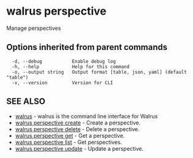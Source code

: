 # walrus perspective

Manage perspectives

## Options inherited from parent commands

```
  -d, --debug           Enable debug log
  -h, --help            Help for this command
  -o, --output string   Output format [table, json, yaml] (default "table")
  -v, --version         Version for CLI
```

## SEE ALSO

* [walrus](../walrus)	 - walrus is the command line interface for Walrus
* [walrus perspective create](walrus_perspective_create)	 - Create a perspective.
* [walrus perspective delete](walrus_perspective_delete)	 - Delete a perspective.
* [walrus perspective get](walrus_perspective_get)	 - Get a perspective.
* [walrus perspective list](walrus_perspective_list)	 - Get perspectives.
* [walrus perspective update](walrus_perspective_update)	 - Update a perspective.

